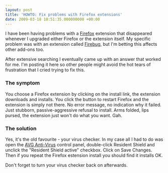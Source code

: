 ```yaml
---
layout: post
title: 'HOWTO: Fix problems with Firefox extensions'
date: 2009-03-18 10:51:35.000000000 +00:00
---
```

I have been having problems with a <a href="http://www.firefox.com/" target="_blank">Firefox</a> extension that disappeared whenever I upgraded either Firefox or the extension itself. My specific problem was with an extension called <a href="http://getfirebug.com/" target="_blank">Firebug</a>, but I'm betting this affects other add-ons too.

After extensive searching I eventually came up with an answer that worked for me. I'm posting it here so other people might avoid the hot tears of frustration that I cried trying to fix this.
<h3>The symptom</h3>
You choose a Firefox extension by clicking on the install link, the extension downloads and installs. You click the button to restart Firefox and the extension is simply not there. No error message, no indication why it failed. Just stubborn, passive-aggressive refusal to install. Arms folded, lips pursed, the extension just won't do what you want. Gah.
<h3>The solution</h3>
Yes, it's the old favourite - your virus checker. In my case all I had to do was open the <a href="http://free.avg.com/" target="_blank">AVG Anti-Virus</a> control panel, double-click Resident Shield and unclick the "Resident Shield active" checkbox. Click on Save Changes. Then if you repeat the Firefox estension install you should find it installs OK.

Don't forget to turn your virus checker back on afterwards.
